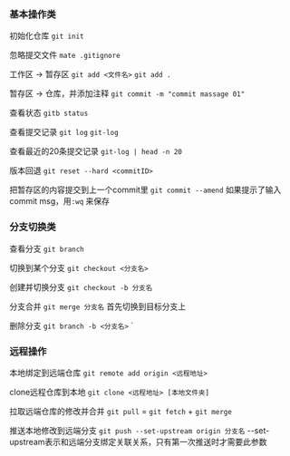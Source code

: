### 基本操作类
初始化仓库
`git init`

忽略提交文件
`mate .gitignore`

工作区 -> 暂存区 
`git add <文件名>`
`git add .`

暂存区 -> 仓库，并添加注释 
`git commit -m "commit massage 01"`

查看状态
`gitb status`

查看提交记录
`git log` 
`git-log`

查看最近的20条提交记录
`git-log | head -n 20`

版本回退
`git reset --hard <commitID>`

把暂存区的内容提交到上一个commit里
`git commit --amend`
	如果提示了输入commit msg，用`:wq` 来保存


### 分支切换类
查看分支
`git branch`

切换到某个分支
`git checkout <分支名>`

创建并切换分支
`git checkout -b 分支名`

分支合并
`git merge 分支名`
	首先切换到目标分支上

删除分支
`git branch -b <分支名>`
`

### 远程操作
本地绑定到远端仓库
`git remote add origin <远程地址>`

clone远程仓库到本地
`git clone <远程地址> [本地文件夹]`

拉取远端仓库的修改并合并
`git pull` = `git fetch` + `git merge`

推送本地修改到远端分支
`git push --set-upstream origin 分支名`
		--set-upstream表示和远端分支绑定关联关系，只有第一次推送时才需要此参数




